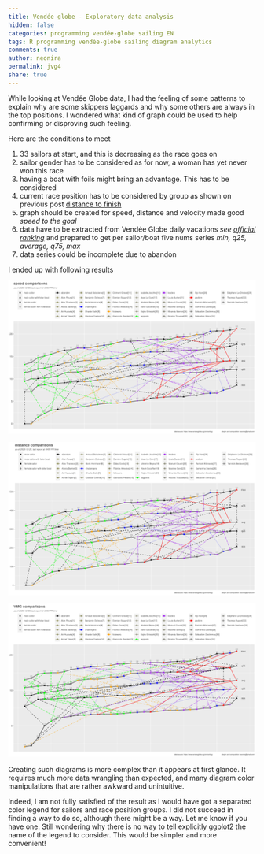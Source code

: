 ```yaml
---
title: Vendée globe - Exploratory data analysis 
hidden: false
categories: programming vendée-globe sailing EN
tags: R programming vendée-globe sailing diagram analytics
comments: true
author: neonira
permalink: jvg4
share: true
---
```


<link rel="stylesheet" href="../assets/css/style.css">

While looking at Vendée Globe data, I had the feeling of some patterns to explain why are some skippers laggards and why some others are always in the top positions. I wondered what kind of graph could be used to help confirming or disproving such feeling. 

Here are the conditions to meet

1. 33 sailors at start, and this is decreasing as the race goes on
1. sailor gender has to be considered as for now, a woman has yet never won this race
1. having a boat with foils might bring an advantage. This has to be considered
1. current race position has to be considered by group as shown on previous post [distance to finish](https://neonira.github.io/jvg2)
1. graph should be created for speed, distance and velocity made good <cite class='comment'>speed to the goal</cite>
1. data have to be extracted from Vendée Globe daily vacations <cite class='comment'>see [official ranking](https://www.vendeeglobe.org/en/ranking)</cite> and prepared to get per sailor/boat five nums series <cite class='comment'>min, q25, average, q75, max</cite>
1. data series could be incomplete due to abandon


I ended up with following results 

![](../images/sailing/vg4/speed_cmp_20201228_4.png)

![](../images/sailing/vg4/distance_cmp_20201228_4.png)

![](../images/sailing/vg4/vmg_cmp_20201228_4.png)


Creating such diagrams is more complex than it appears at first glance. 
It requires much more data wrangling than expected, and many diagram color manipulations that are rather awkward and unintuitive. 

Indeed, I am not fully satisfied of the result as I would have got a separated color legend
for sailors and race position groups. I did not succeed in finding a way to do so, 
although there might be a way. Let me know if you have one. Still wondering why there is no way
to tell explicitly [ggplot2](https://cran.r-project.org/package=ggplot2) the name of the legend to consider. This would be simpler and more convenient!













